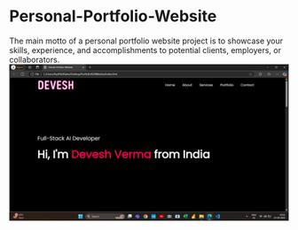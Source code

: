 # Personal-Portfolio-Website
The main motto of a personal portfolio website project is to showcase your skills, experience, and accomplishments to potential clients, employers, or collaborators.
![Screenshot Description](https://github.com/lucifer-morningstar03/Personal-Portfolio-Website/blob/main/Screenshot%201.png?raw=true)
